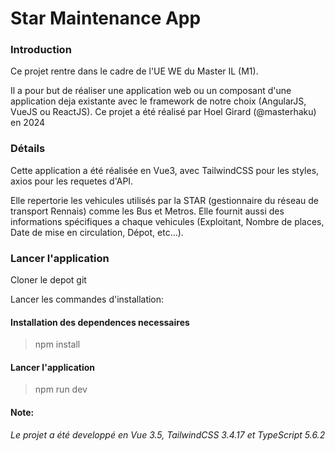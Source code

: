 # Star Maintenance App


### Introduction

Ce projet rentre dans le cadre de l'UE WE du Master IL (M1). <p><p/>Il a pour but de réaliser une application web ou un composant d'une application deja existante avec le framework de notre choix (AngularJS, VueJS ou ReactJS).
Ce projet a été réalisé par Hoel Girard (@masterhaku) en 2024

### Détails

Cette application a été réalisée en Vue3, avec TailwindCSS pour les styles, axios pour les requetes d'API.<p><p/>
Elle repertorie les vehicules utilisés par la STAR (gestionnaire du réseau de transport Rennais) comme les Bus et Metros. Elle fournit aussi des informations spécifiques a chaque vehicules (Exploitant, Nombre de places, Date de mise en circulation, Dépot, etc...). 

### Lancer l'application

Cloner le depot git <p><p/>
Lancer les commandes d'installation:

 #### Installation des dependences necessaires
 > npm install
 
 #### Lancer l'application
 > npm run dev

 #### Note:
<i>Le projet a été developpé en Vue 3.5, TailwindCSS 3.4.17 et TypeScript 5.6.2<i/>
